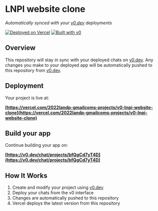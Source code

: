# LNPI website clone

*Automatically synced with your [v0.dev](https://v0.dev) deployments*

[![Deployed on Vercel](https://img.shields.io/badge/Deployed%20on-Vercel-black?style=for-the-badge&logo=vercel)](https://vercel.com/2022landp-gmailcoms-projects/v0-lnpi-website-clone)
[![Built with v0](https://img.shields.io/badge/Built%20with-v0.dev-black?style=for-the-badge)](https://v0.dev/chat/projects/bfQgCd7yT4D)

## Overview

This repository will stay in sync with your deployed chats on [v0.dev](https://v0.dev).
Any changes you make to your deployed app will be automatically pushed to this repository from [v0.dev](https://v0.dev).

## Deployment

Your project is live at:

**[https://vercel.com/2022landp-gmailcoms-projects/v0-lnpi-website-clone](https://vercel.com/2022landp-gmailcoms-projects/v0-lnpi-website-clone)**

## Build your app

Continue building your app on:

**[https://v0.dev/chat/projects/bfQgCd7yT4D](https://v0.dev/chat/projects/bfQgCd7yT4D)**

## How It Works

1. Create and modify your project using [v0.dev](https://v0.dev)
2. Deploy your chats from the v0 interface
3. Changes are automatically pushed to this repository
4. Vercel deploys the latest version from this repository
